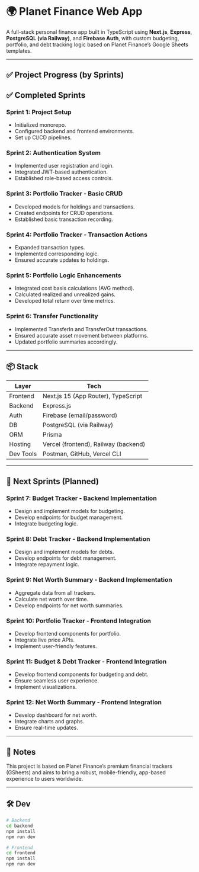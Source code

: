 # 🌍 Planet Finance Web App

A full-stack personal finance app built in TypeScript using **Next.js**, **Express**, **PostgreSQL (via Railway)**, and **Firebase Auth**, with custom budgeting, portfolio, and debt tracking logic based on Planet Finance’s Google Sheets templates.

---

## ✅ Project Progress (by Sprints)

## ✅ Completed Sprints

### Sprint 1: Project Setup
- Initialized monorepo.
- Configured backend and frontend environments.
- Set up CI/CD pipelines.

### Sprint 2: Authentication System
- Implemented user registration and login.
- Integrated JWT-based authentication.
- Established role-based access controls.

### Sprint 3: Portfolio Tracker - Basic CRUD
- Developed models for holdings and transactions.
- Created endpoints for CRUD operations.
- Established basic transaction recording.

### Sprint 4: Portfolio Tracker - Transaction Actions
- Expanded transaction types.
- Implemented corresponding logic.
- Ensured accurate updates to holdings.

### Sprint 5: Portfolio Logic Enhancements
- Integrated cost basis calculations (AVG method).
- Calculated realized and unrealized gains.
- Developed total return over time metrics.

### Sprint 6: Transfer Functionality
- Implemented TransferIn and TransferOut transactions.
- Ensured accurate asset movement between platforms.
- Updated portfolio summaries accordingly.

---

## 📦 Stack

| Layer         | Tech                             |
|---------------|----------------------------------|
| Frontend      | Next.js 15 (App Router), TypeScript |
| Backend       | Express.js                       |
| Auth          | Firebase (email/password)        |
| DB            | PostgreSQL (via Railway)         |
| ORM           | Prisma                           |
| Hosting       | Vercel (frontend), Railway (backend) |
| Dev Tools     | Postman, GitHub, Vercel CLI      |

---

## 📌 Next Sprints (Planned)

### Sprint 7: Budget Tracker - Backend Implementation
- Design and implement models for budgeting.
- Develop endpoints for budget management.
- Integrate budgeting logic.

### Sprint 8: Debt Tracker - Backend Implementation
- Design and implement models for debts.
- Develop endpoints for debt management.
- Integrate repayment logic.

### Sprint 9: Net Worth Summary - Backend Implementation
- Aggregate data from all trackers.
- Calculate net worth over time.
- Develop endpoints for net worth summaries.

### Sprint 10: Portfolio Tracker - Frontend Integration
- Develop frontend components for portfolio.
- Integrate live price APIs.
- Implement user-friendly features.

### Sprint 11: Budget & Debt Tracker - Frontend Integration
- Develop frontend components for budgeting and debt.
- Ensure seamless user experience.
- Implement visualizations.

### Sprint 12: Net Worth Summary - Frontend Integration
- Develop dashboard for net worth.
- Integrate charts and graphs.
- Ensure real-time updates.

---

## 🧠 Notes

This project is based on Planet Finance’s premium financial trackers (GSheets) and aims to bring a robust, mobile-friendly, app-based experience to users worldwide.

---

## 🛠 Dev

```bash
# Backend
cd backend
npm install
npm run dev

# Frontend
cd frontend
npm install
npm run dev
